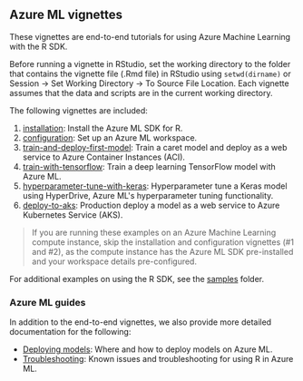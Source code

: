 ## Azure ML vignettes
These vignettes are end-to-end tutorials for using Azure Machine Learning with the R SDK.

Before running a vignette in RStudio, set the working directory to the folder that contains the vignette file (.Rmd file) in RStudio using `setwd(dirname)` or Session -> Set Working Directory -> To Source File Location. Each vignette assumes that the data and scripts are in the current working directory.

The following vignettes are included:
1. [installation](installation.Rmd): Install the Azure ML SDK for R.
2. [configuration](configuration.Rmd): Set up an Azure ML workspace.
3. [train-and-deploy-first-model](train-and-deploy-first-model.Rmd): Train a caret model and deploy as a web service to Azure Container Instances (ACI).
4. [train-with-tensorflow](train-with-tensorflow.Rmd): Train a deep learning TensorFlow model with Azure ML.
5. [hyperparameter-tune-with-keras](hyperparameter-tune-with-keras.Rmd): Hyperparameter tune a Keras model using HyperDrive, Azure ML's hyperparameter tuning functionality.
6. [deploy-to-aks](deploy-to-aks.Rmd): Production deploy a model as a web service to Azure Kubernetes Service (AKS).

> If you are running these examples on an Azure Machine Learning compute instance, skip the installation and configuration vignettes (#1 and #2), as the compute instance has the Azure ML SDK pre-installed and your workspace details pre-configured.

For additional examples on using the R SDK, see the [samples](../samples) folder.

### Azure ML guides
In addition to the end-to-end vignettes, we also provide more detailed documentation for the following:
* [Deploying models](deploying-models.Rmd): Where and how to deploy models on Azure ML.
* [Troubleshooting](troubleshooting.Rmd): Known issues and troubleshooting for using R in Azure ML.
